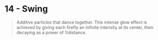 # 14 - Swing

> Additive particles that dance together. This intense glow effect is achieved by giving each firefly an infinite intensity at its center, then decaying as a power of 1/distance.
